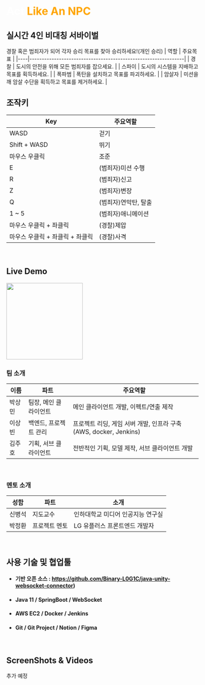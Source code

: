 # <span style="color:white">Act</span><span style="color:orange"> Like An NPC</span>
## 실시간 4인 비대칭 서바이벌 
경찰 혹은 범죄자가 되어 각자 승리 목표를 찾아 승리하세요!(개인 승리)
| 역할   |  주요목표                                                         |
|----|---------------------------------------------------------------|
| 경찰 | 도시의 안전을 위해 모든 범죄자를 잡으세요. |
| 스파이 | 도시의 시스템을 지배하고 목표를 획득하세요. |
| 폭파범 | 폭탄을 설치하고 목표를 파괴하세요. |
| 암살자 | 미션을 깨 암살 수단을 획득하고 목표를 제거하세요. |
<br>

## 조작키
| Key   |  주요역할                                                         |
|----|---------------------------------------------------------------|
| WASD | 걷기 |
| Shift + WASD | 뛰기 |
| 마우스 우클릭 | 조준 |
| E | (범죄자)미션 수행 |
| R | (범죄자)신고 |
| Z | (범죄자)변장 |
| Q | (범죄자)연막탄, 탈출 |
| 1 ~ 5 | (범죄자)애니메이션 |
| 마우스 우클릭 + 좌클릭 | (경찰)제압 |
| 마우스 우클릭 + 좌클릭 + 좌클릭| (경찰)사격 |
<br>

## Live Demo
<a href="https://sangmin2ya.itch.io/act-like-an-npc-alan?secret=6dk5EZoVXKAunUJ96kmuPpsbhjc">
<img src="https://github.com/rhkd2612/ALAN_backend/assets/26248650/7390d058-d38d-4e29-9c42-bef4e2fb02b5" width="200" height="200">
</a>

### 팀 소개
| 이름   | 파트           | 주요역할                                                         |
|---------|--------------|--------------------------------------------------------------|
| 박상민 | 팀장, 메인 클라이언트      | 메인 클라이언트 개발, 이펙트/연출 제작 |
| 이상빈 | 백엔드, 프로젝트 관리     | 프로젝트 리딩, 게임 서버 개발, 인프라 구축(AWS, docker, Jenkins)                          |
| 김주호 | 기획, 서브 클라이언트    | 전반적인 기획, 모델 제작, 서브 클라이언트 개발                                                    |
<br>

### 멘토 소개
| 성함 | 파트        | 소개                                                  |
|------|-----------|-------------------------------------------------------|
| 신병석 | 지도교수    | 인하대학교 미디어 인공지능 연구실 |
| 박정환 | 프로젝트 멘토   | LG 유플러스 프론트엔드 개발자                                             |
<br>

## 사용 기술 및 협업툴
- #### 기반 오픈 소스 : <a href="https://github.com/Binary-L0G1C/java-unity-websocket-connector">https://github.com/Binary-L0G1C/java-unity-websocket-connector)</a>
- #### Java 11 / SpringBoot / WebSocket
- #### AWS EC2 / Docker / Jenkins
- #### Git / Git Project / Notion / Figma
<br>

## ScreenShots & Videos
추가 예정
